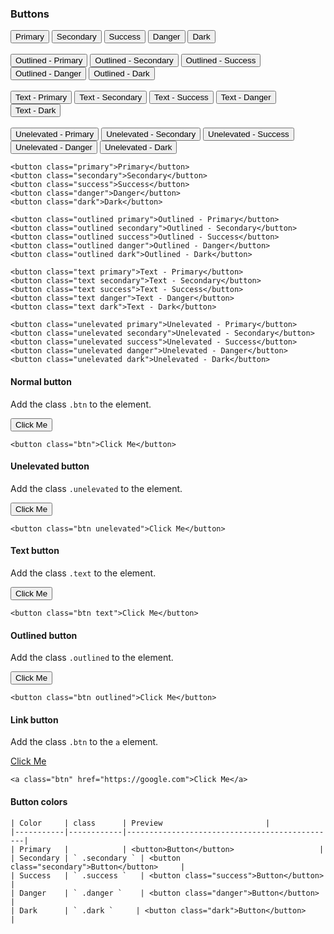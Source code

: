 ### Buttons
<div class="p-4 m-1 background-light-grey">
	<button class="primary">Primary</button>
	<button class="secondary">Secondary</button>
	<button class="success">Success</button>
	<button class="danger">Danger</button>
	<button class="dark">Dark</button>
	<br><br>
	<button class="outlined primary">Outlined - Primary</button>
	<button class="outlined secondary">Outlined - Secondary</button>
	<button class="outlined success">Outlined - Success</button>
	<button class="outlined danger">Outlined - Danger</button>
	<button class="outlined dark">Outlined - Dark</button>
	<br><br>
	<button class="text primary">Text - Primary</button>
	<button class="text secondary">Text - Secondary</button>
	<button class="text success">Text - Success</button>
	<button class="text danger">Text - Danger</button>
	<button class="text dark">Text - Dark</button>
	<br><br>
	<button class="unelevated primary">Unelevated - Primary</button>
	<button class="unelevated secondary">Unelevated - Secondary</button>
	<button class="unelevated success">Unelevated - Success</button>
	<button class="unelevated danger">Unelevated - Danger</button>
	<button class="unelevated dark">Unelevated - Dark</button>
</div>

```
<button class="primary">Primary</button>
<button class="secondary">Secondary</button>
<button class="success">Success</button>
<button class="danger">Danger</button>
<button class="dark">Dark</button>

<button class="outlined primary">Outlined - Primary</button>
<button class="outlined secondary">Outlined - Secondary</button>
<button class="outlined success">Outlined - Success</button>
<button class="outlined danger">Outlined - Danger</button>
<button class="outlined dark">Outlined - Dark</button>

<button class="text primary">Text - Primary</button>
<button class="text secondary">Text - Secondary</button>
<button class="text success">Text - Success</button>
<button class="text danger">Text - Danger</button>
<button class="text dark">Text - Dark</button>

<button class="unelevated primary">Unelevated - Primary</button>
<button class="unelevated secondary">Unelevated - Secondary</button>
<button class="unelevated success">Unelevated - Success</button>
<button class="unelevated danger">Unelevated - Danger</button>
<button class="unelevated dark">Unelevated - Dark</button>
```

#### Normal button
Add the class `.btn` to the element.
<div class="p-4 m-1 background-light-grey">
	<button class="btn">Click Me</button>
</div>

```
<button class="btn">Click Me</button>
```

#### Unelevated button
Add the class `.unelevated` to the element.
<div class="p-4 m-1 background-light-grey">
	<button class="btn unelevated">Click Me</button>
</div>

```
<button class="btn unelevated">Click Me</button>
```

#### Text button
Add the class `.text` to the element.
<div class="p-4 m-1 background-light-grey">
	<button class="btn text">Click Me</button>
</div>

```
<button class="btn text">Click Me</button>
```

#### Outlined button
Add the class `.outlined` to the element.
<div class="p-4 m-1 background-light-grey">
	<button class="btn outlined">Click Me</button>
</div>

```
<button class="btn outlined">Click Me</button>
```

#### Link button
Add the class `.btn` to the `a` element.
<div class="p-4 m-1 background-light-grey">
	<a class="btn" href="https://google.com" onclick="return false;">Click Me</a>
</div>

```
<a class="btn" href="https://google.com">Click Me</a>
```
#### Button colors
<div class="table-container">

    | Color     | class      | Preview 					     |
    |-----------|------------|-----------------------------------------------|
    | Primary   |            | <button>Button</button>       		     |
    | Secondary | ` .secondary ` | <button class="secondary">Button</button>     |
    | Success   | ` .success `   | <button class="success">Button</button>       |
    | Danger    | ` .danger `    | <button class="danger">Button</button>        |
    | Dark      | ` .dark `     | <button class="dark">Button</button>          |

</div>
